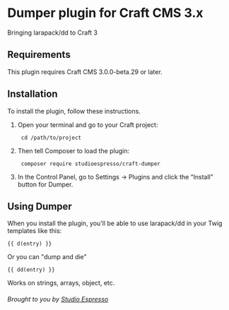 # Dumper plugin for Craft CMS 3.x

Bringing larapack/dd to Craft 3

## Requirements

This plugin requires Craft CMS 3.0.0-beta.29 or later.

## Installation

To install the plugin, follow these instructions.

1. Open your terminal and go to your Craft project:

        cd /path/to/project

2. Then tell Composer to load the plugin:

        composer require studioespresso/craft-dumper

3. In the Control Panel, go to Settings → Plugins and click the “Install” button for Dumper.

## Using Dumper

When you install the plugin, you'll be able to use larapack/dd in your Twig templates like this:

    {{ d(entry) }}
    
Or you can "dump and die"

    {{ dd(entry) }}
    
Works on strings, arrays, object, etc.


###### Brought to you by [Studio Espresso](https://studioespresso.co)
